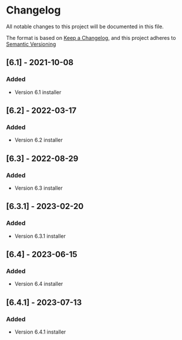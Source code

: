 # Changelog

All notable changes to this project will be documented in this file.

The format is based on [Keep a Changelog](https://keepachangelog.com/en/1.0.0/),
and this project adheres to [Semantic Versioning](https://semver.org/spec/v2.0.0.html)

## [6.1] - 2021-10-08

### Added

- Version 6.1 installer

## [6.2] - 2022-03-17

### Added

- Version 6.2 installer

## [6.3] - 2022-08-29

### Added

- Version 6.3 installer

## [6.3.1] - 2023-02-20

### Added

- Version 6.3.1 installer

## [6.4] - 2023-06-15

### Added

- Version 6.4 installer

## [6.4.1] - 2023-07-13

### Added

- Version 6.4.1 installer